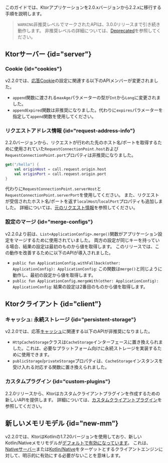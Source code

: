 [//]: # (title: 2.0.xから2.2.xへの移行)

<show-structure for="chapter" depth="2"/>

このガイドでは、Ktorアプリケーションを2.0.xバージョンから2.2.xに移行する手順を説明します。

> `WARNING`非推奨レベルでマークされたAPIは、3.0.0リリースまで引き続き動作します。
> 非推奨レベルの詳細については、[Deprecated](https://kotlinlang.org/api/latest/jvm/stdlib/kotlin/-deprecated/)を参照してください。

## Ktorサーバー {id="server"}

### Cookie {id="cookies"}
v2.2.0では、[応答Cookie](server-responses.md#cookies)の設定に関連する以下のAPIメンバーが変更されました。
- `append`関数に渡される`maxAge`パラメーターの型が`Int`から`Long`に変更されました。
- `appendExpired`関数は非推奨になりました。代わりに`expires`パラメーターを指定して`append`関数を使用してください。

### リクエストアドレス情報 {id="request-address-info"}

2.2.0バージョンから、リクエストが行われた先のホスト名/ポートを取得するために使用されていた`RequestConnectionPoint.host`および`RequestConnectionPoint.port`プロパティは非推奨になりました。

```kotlin
get("/hello") {
    val originHost = call.request.origin.host
    val originPort = call.request.origin.port
}

```

代わりに`RequestConnectionPoint.serverHost`と`RequestConnectionPoint.serverPort`を使用してください。
また、リクエストが受信されたホスト名/ポートを返す`localHost`/`localPort`プロパティも追加しました。
詳細については、[元のリクエスト情報](server-forward-headers.md#original-request-information)を参照してください。

### 設定のマージ {id="merge-configs"}
v2.2.0より前は、`List<ApplicationConfig>.merge()`関数がアプリケーション設定をマージするために使用されていました。
両方の設定が同じキーを持っている場合、結果の設定は最初のものから値を取得します。
このリリースでは、この動作を改善するために以下のAPIが導入されました。
- `public fun ApplicationConfig.withFallback(other: ApplicationConfig): ApplicationConfig`: この関数は`merge()`と同じように動作し、最初の設定から値を取得します。
- `public fun ApplicationConfig.mergeWith(other: ApplicationConfig): ApplicationConfig`: 結果の設定は2番目のものから値を取得します。

## Ktorクライアント {id="client"}

### キャッシュ: 永続ストレージ {id="persistent-storage"}

v2.2.0では、応答[キャッシュ](client-caching.md)に関連する以下のAPIが非推奨になりました。
- `HttpCacheStorage`クラスは`CacheStorage`インターフェースに置き換えられました。これは、必要なプラットフォーム向けに永続ストレージを実装するために使用できます。
- `publicStorage`/`privateStorage`プロパティは、`CacheStorage`インスタンスを受け入れる対応する関数に置き換えられました。

### カスタムプラグイン {id="custom-plugins"}

2.2.0リリースから、Ktorはカスタムクライアントプラグインを作成するための新しいAPIを提供します。
詳細については、[カスタムクライアントプラグイン](client-custom-plugins.md)を参照してください。

## 新しいメモリモデル {id="new-mm"}

v2.2.0では、KtorはKotlinの1.7.20バージョンを使用しており、新しいKotlin/Nativeメモリモデルが[デフォルトで有効になっています](https://kotlinlang.org/docs/whatsnew1720.html#the-new-kotlin-native-memory-manager-enabled-by-default)。
これは、[Nativeサーバー](server-native.md)または[Kotlin/Native](client-engines.md#native)をターゲットとするクライアントエンジンに対して、明示的に有効にする必要がないことを意味します。